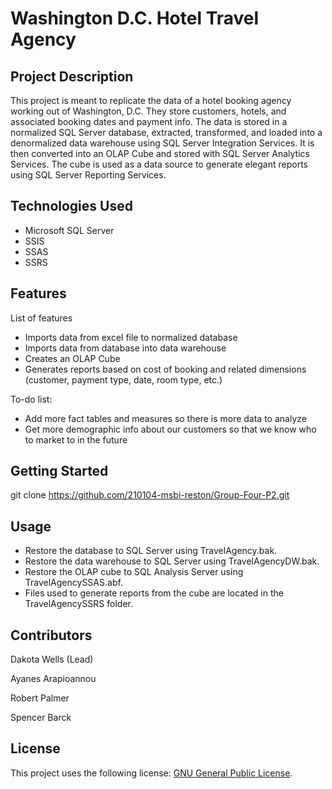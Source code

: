 # Washington D.C. Hotel Travel Agency

## Project Description

This project is meant to replicate the data of a hotel booking agency working out of Washington, D.C. They store customers, hotels, and associated booking dates and payment info. The data is stored in a normalized SQL Server database, extracted, transformed, and loaded into a denormalized data warehouse using SQL Server Integration Services. It is then converted into an OLAP Cube and stored with SQL Server Analytics Services. The cube is used as a data source to generate elegant reports using SQL Server Reporting Services.

## Technologies Used

* Microsoft SQL Server
* SSIS
* SSAS
* SSRS

## Features

List of features
* Imports data from excel file to normalized database
* Imports data from database into data warehouse
* Creates an OLAP Cube
* Generates reports based on cost of booking and related dimensions (customer, payment type, date, room type, etc.)

To-do list:
* Add more fact tables and measures so there is more data to analyze
* Get more demographic info about our customers so that we know who to market to in the future

## Getting Started
   
git clone https://github.com/210104-msbi-reston/Group-Four-P2.git

## Usage

* Restore the database to SQL Server using TravelAgency.bak.
* Restore the data warehouse to SQL Server using TravelAgencyDW.bak.
* Restore the OLAP cube to SQL Analysis Server using TravelAgencySSAS.abf.
* Files used to generate reports from the cube are located in the TravelAgencySSRS folder.

## Contributors

Dakota Wells (Lead)

Ayanes Arapioannou

Robert Palmer

Spencer Barck

## License

This project uses the following license: [GNU General Public License](https://www.gnu.org/licenses/gpl-3.0.en.html).

